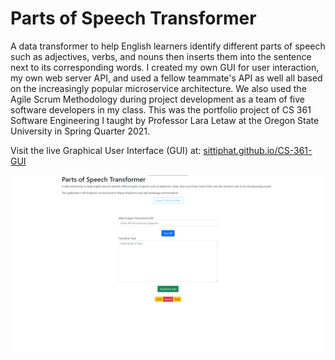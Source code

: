 # Parts of Speech Transformer
 A data transformer to help English learners identify different parts of speech such as adjectives, verbs, and nouns then inserts them into the sentence next to its corresponding words. I created my own GUI for user interaction, my own web server API, and used a fellow teammate's API as well all based on the increasingly popular microservice architecture. We also used the Agile Scrum Methodology during project development as a team of five software developers in my class. This was the portfolio project of CS 361 Software Engineering I taught by Professor Lara Letaw at the Oregon State University in Spring Quarter 2021.

Visit the live Graphical User Interface (GUI) at: [sittiphat.github.io/CS-361-GUI](https://sittiphat.github.io/CS-361-GUI/)

![GUI](pics/GUI.png)
